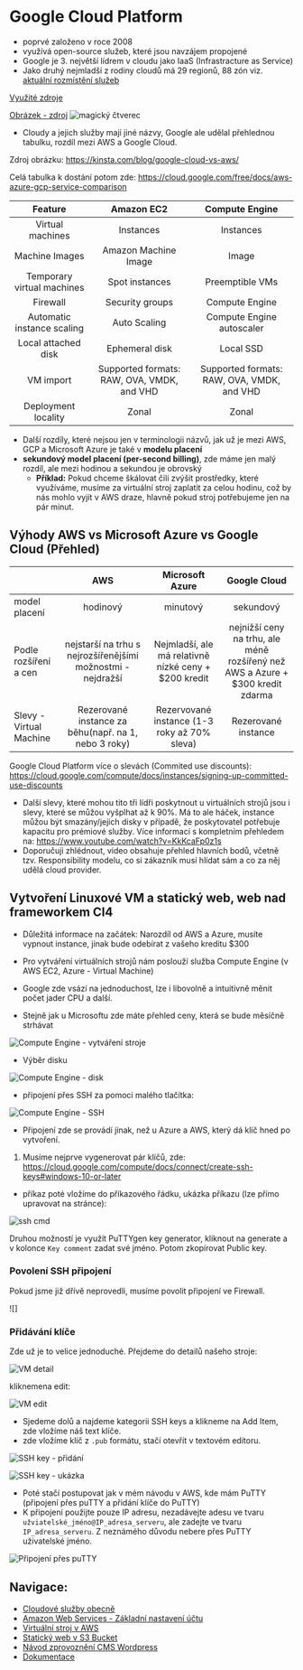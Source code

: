 # Google Cloud Platform

- poprvé založeno v roce 2008
- využívá open-source služeb, které jsou navzájem propojené
- Google je 3. největší lídrem v cloudu jako IaaS (Infrastracture as Service)
- Jako druhý nejmladší z rodiny cloudů má 29 regionů, 88 zón viz. [aktuální rozmístění služeb](https://cloud.google.com/about/locations)

[Využité zdroje](https://www.youtube.com/watch?v=h8fhcmLHsEI)

[Obrázek - zdroj](https://kinsta.com/wp-content/uploads/2020/12/Gartner-Magic-Quadrant.png)
![magický čtverec](img_gcp/Gartner-Magic-Quadrant.png)

- Cloudy a jejich služby mají jiné názvy, Google ale udělal přehlednou tabulku, rozdíl mezi AWS a Google Cloud.

Zdroj obrázku: https://kinsta.com/blog/google-cloud-vs-aws/

Celá tabulka k dostání potom zde: https://cloud.google.com/free/docs/aws-azure-gcp-service-comparison

|Feature|Amazon EC2|Compute Engine|
|:---:|:---:|:---:|
|Virtual machines| Instances| Instances
|Machine Images| Amazon Machine Image|Image
|Temporary virtual machines| Spot instances| Preemptible VMs
|Firewall| Security groups| Compute Engine| firewall rules
|Automatic instance scaling| Auto Scaling| Compute Engine autoscaler
|Local attached disk| Ephemeral disk| Local SSD
|VM import	|Supported formats: RAW, OVA, VMDK, and VHD| Supported formats: RAW, OVA,    VMDK, and VHD|
|Deployment locality| Zonal| Zonal|

- Další rozdíly, které nejsou jen v terminologii názvů, jak už je mezi AWS, GCP a Microsoft Azure je také v **modelu placení**
- **sekundový model placení (per-second billing)**, zde máme jen malý rozdíl, ale mezi hodinou a sekundou je obrovský
  - **Příklad:** Pokud chceme škálovat čili zvýšit prostředky, které využíváme, musíme za virtuální stroj zaplatit za celou hodinu, což by nás mohlo vyjít v AWS draze, hlavně pokud stroj potřebujeme jen na pár minut.

## Výhody AWS vs Microsoft Azure vs Google Cloud (Přehled)

||AWS|Microsoft Azure|Google Cloud|
|:---|:---:|:---:|:---:|
|model placení|hodinový|minutový|sekundový|
|Podle rozšíření a cen|nejstarší na trhu s nejrozšířenějšími možnostmi - nejdražší|Nejmladší, ale má relativně nízké ceny + $200 kredit|nejnižší ceny na trhu, ale méně rozšířený než AWS a Azure + $300 kredit zdarma|
|Slevy - Virtual Machine|Rezerované instance za běhu(např. na 1, nebo 3 roky)|Rezervované instance (1-3 roky až 70% sleva)|Rezerované instance|

Google Cloud Platform více o slevách (Commited use discounts): https://cloud.google.com/compute/docs/instances/signing-up-committed-use-discounts

- Další slevy, které mohou tito tři lídři poskytnout u virtuálních strojů jsou i slevy, které se můžou vyšplhat až k 90%. Má to ale háček, instance můžou být smazány/jejich disky v případě, že poskytovatel potřebuje kapacitu pro prémiové služby. Více informací s kompletním přehledem na: https://www.youtube.com/watch?v=KkKcaFp0z1s
- Doporučuji zhlédnout, video obsahuje přehled hlavních bodů, včetně tzv. Responsibility modelu, co si zákazník musí hlídat sám a co za něj udělá cloud provider.

## Vytvoření Linuxové VM a statický web, web nad frameworkem CI4
- Důležitá informace na začátek: Narozdíl od AWS a Azure, musíte vypnout instance, jinak bude odebírat z vašeho kreditu $300
- Pro vytváření virtuálních strojů nám poslouží služba Compute Engine (v AWS EC2, Azure - Virtual Machine)

- Google zde vsází na jednoduchost, lze i libovolně a intuitivně měnit počet jader CPU a další.
- Stejně jak u Microsoftu zde máte přehled ceny, která se bude měsíčně strhávat

![Compute Engine - vytváření stroje](img_gcp/compute_engine.png)

- Výběr disku

![Compute Engine - disk](img_gcp/compute_engine_disk.png)

- připojení přes SSH za pomoci malého tlačítka:

![Compute Engine - SSH](img_gcp/compute_engine_ssh.png)

- Připojení zde se provádí jinak, než u Azure a AWS, který dá klíč hned po vytvoření. 
1. Musíme nejprve vygenerovat pár klíčů, zde: https://cloud.google.com/compute/docs/connect/create-ssh-keys#windows-10-or-later
- příkaz poté vložíme do příkazového řádku, ukázka příkazu (lze přímo upravovat na stránce):

![ssh cmd](img_gcp/ssh_cmd.png)

Druhou možností je využít PuTTYgen key generator, kliknout na generate a v kolonce `Key comment` zadat své jméno. Potom zkopírovat Public key.


### Povolení SSH připojení
Pokud jsme již dřívě neprovedli, musíme povolit připojení ve Firewall.

![]

### Přidávání klíče
Zde už je to velice jednoduché. Přejdeme do detailů našeho stroje:

![VM detail](img_gcp/VM_detail.png)

kliknemena edit:

![VM edit](img_gcp/VM_edit.png)

- Sjedeme dolů a najdeme kategorii SSH keys a klikneme na Add Item, zde vložíme náš text klíče.
- zde vložíme klíč z `.pub` formátu, stačí otevřít v textovém editoru.

![SSH key - přidání](img_gcp/ssh_key_add.png)

![SSH key - ukázka](img_gcp/ssh_key.png)

- Poté stačí postupovat jak v mém návodu v AWS, kde mám PuTTY (připojení přes puTTY a přidání klíče do PuTTY)
- K připojení použijte pouze IP adresu, nezadávejte adesu ve tvaru `užviatelské_jméno@IP_adresa_serveru`, ale zadejte ve tvaru `IP_adresa_serveru`. Z neznámého důvodu nebere přes PuTTY uživatelské jméno.

![Připojení přes puTTY](img_gcp/VM_pripojeni_ssh.png)

## Navigace:
  - [Cloudové služby obecně](Cloudove_sluzby_obecne.md)
  - [Amazon Web Services - Základní nastavení účtu](AWS_nastaveni.md)
  - [Virtuální stroj v AWS](AWS_navod_VM.md)
  - [Statický web v S3 Bucket](AWS_navod_static_website.md)
  - [Návod zprovoznění CMS Wordpress](AWS_navod_wordpress.md)
  - [Dokumentace](docs/Dokumentace.doc)